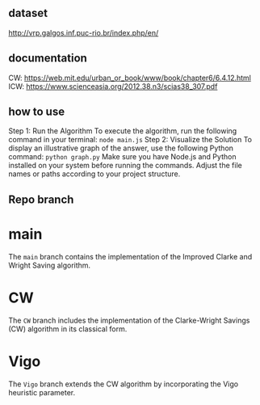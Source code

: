 ## dataset
http://vrp.galgos.inf.puc-rio.br/index.php/en/

## documentation
CW: https://web.mit.edu/urban_or_book/www/book/chapter6/6.4.12.html <br>
ICW: https://www.scienceasia.org/2012.38.n3/scias38_307.pdf

## how to use
Step 1: Run the Algorithm
To execute the algorithm, run the following command in your terminal:
```node main.js```
Step 2: Visualize the Solution
To display an illustrative graph of the answer, use the following Python command:
```python graph.py```
Make sure you have Node.js and Python installed on your system before running the commands. Adjust the file names or paths according to your project structure.

## Repo branch
# main
The `main` branch contains the implementation of the Improved Clarke and Wright Saving algorithm.
# CW
The `CW` branch includes the implementation of the Clarke-Wright Savings (CW) algorithm in its classical form.
# Vigo
The `Vigo` branch extends the CW algorithm by incorporating the Vigo heuristic parameter.
